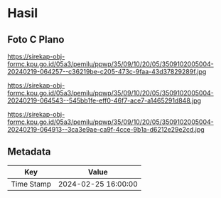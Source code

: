 # Hasil

## Foto C Plano

https://sirekap-obj-formc.kpu.go.id/05a3/pemilu/ppwp/35/09/10/20/05/3509102005004-20240219-064257--c36219be-c205-473c-9faa-43d37829289f.jpg

https://sirekap-obj-formc.kpu.go.id/05a3/pemilu/ppwp/35/09/10/20/05/3509102005004-20240219-064543--545bb1fe-eff0-46f7-ace7-a1465291d848.jpg

https://sirekap-obj-formc.kpu.go.id/05a3/pemilu/ppwp/35/09/10/20/05/3509102005004-20240219-064913--3ca3e9ae-ca9f-4cce-9b1a-d6212e29e2cd.jpg


## Metadata

| Key        | Value               |
| ---------- | ------------------- |
| Time Stamp | 2024-02-25 16:00:00 |



